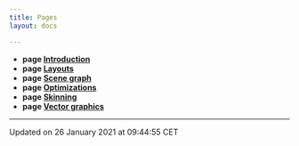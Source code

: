 ```yaml
---
title: Pages
layout: docs

---
```






* **page [Introduction](/docs/)** 
* **page [Layouts](/docs/pages/qsklayouts/#page-qsklayouts)** 
* **page [Scene graph](/docs/pages/qsknodes/#page-qsknodes)** 
* **page [Optimizations](/docs/pages/qskoptimizations/#page-qskoptimizations)** 
* **page [Skinning](/docs/pages/qskskinning/#page-qskskinning)** 
* **page [Vector graphics](/docs/pages/qskvectorgraphics/#page-qskvectorgraphics)** 



-------------------------------

Updated on 26 January 2021 at 09:44:55 CET
